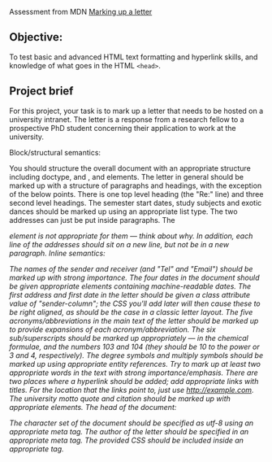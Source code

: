 Assessment from MDN [Marking up a letter](https://developer.mozilla.org/en-US/docs/Learn/HTML/Introduction_to_HTML/Marking_up_a_letter)

## Objective:

To test basic and advanced HTML text formatting and hyperlink skills, and knowledge of what goes in the HTML `<head>`.

## Project brief

For this project, your task is to mark up a letter that needs to be hosted on a university intranet. The letter is a response from a research fellow to a prospective PhD student concerning their application to work at the university.

Block/structural semantics:

You should structure the overall document with an appropriate structure including doctype, and <html>, <head> and <body> elements.
The letter in general should be marked up with a structure of paragraphs and headings, with the exception of the below points. There is one top level heading (the "Re:" line) and three second level headings.
The semester start dates, study subjects and exotic dances should be marked up using an appropriate list type.
The two addresses can just be put inside paragraphs. The <address> element is not appropriate for them — think about why. In addition, each line of the addresses should sit on a new line, but not be in a new paragraph.
Inline semantics:

The names of the sender and receiver (and "Tel" and "Email") should be marked up with strong importance.
The four dates in the document should be given appropriate elements containing machine-readable dates.
The first address and first date in the letter should be given a class attribute value of "sender-column"; the CSS you'll add later will then cause these to be right aligned, as should be the case in a classic letter layout.
The five acronyms/abbreviations in the main text of the letter should be marked up to provide expansions of each acronym/abbreviation.
The six sub/superscripts should be marked up appropriately — in the chemical formulae,  and the numbers 103 and 104 (they should be 10 to the power or 3 and 4, respectively).
The degree symbols and multiply symbols should be marked up using appropriate entity references.
Try to mark up at least two appropriate words in the text with strong importance/emphasis.
There are two places where a hyperlink should be added; add appropriate links with titles. For the location that the links point to, just use http://example.com.
The university motto quote and citation should be marked up with appropriate elements.
The head of the document:

The character set of the document should be specified as utf-8 using an appropriate meta tag.
The author of the letter should be specified in an appropriate meta tag.
The provided CSS should be included inside an appropriate tag.
